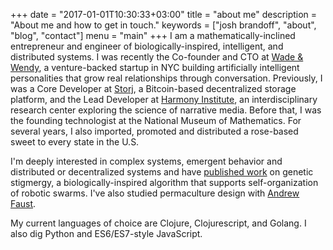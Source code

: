 +++
date = "2017-01-01T10:30:33+03:00"
title = "about me"
description = "About me and how to get in touch."
keywords = ["josh brandoff", "about", "blog", "contact"]
menu = "main"
+++
I am a mathematically-inclined entrepreneur and engineer of biologically-inspired, intelligent, and distributed systems. I was recently the Co-founder and CTO at [Wade & Wendy](http://wadeandwendy.ai), a venture-backed startup in NYC building artificially intelligent personalities that grow real relationships through conversation. Previously, I was a Core Developer at [Storj](http://storj.io/), a Bitcoin-based decentralized storage platform, and the Lead Developer at [Harmony Institute](http://harmony-institute.org), an interdisciplinary research center exploring the science of narrative media. Before that, I was the founding technologist at the National Museum of Mathematics. For several years, I also imported, promoted and distributed a rose-based sweet to every state in the U.S.

I'm deeply interested in complex systems, emergent behavior and distributed or decentralized systems and have [published work](http://link.springer.com/chapter/10.1007%2F978-3-642-20760-0_4) on genetic stigmergy, a biologically-inspired algorithm that supports self-organization of robotic swarms. I've also studied permaculture design with [Andrew Faust](http://www.permaculturenewyork.com/).

My current languages of choice are Clojure, Clojurescript, and Golang. I also dig Python and ES6/ES7-style JavaScript.

